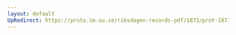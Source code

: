 ```yaml
---
layout: default
UpRedirect: https://pruto.im.uu.se/riksdagen-records-pdf/1873/prot-1873--ak--423/prot-1873--ak--423_000.pdf
---
```

